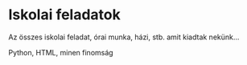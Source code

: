 # Iskolai feladatok
Az összes iskolai feladat, órai munka, házi, stb. amit kiadtak nekünk...

Python, HTML, minen finomság
